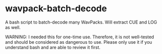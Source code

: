 wavpack-batch-decode
====================

A bash script to batch-decode many WavPacks. Will extract CUE and LOG as well.

WARNING: I needed this for one-time use. Therefore, it is not well-tested and should be considered as dangerous to use. Please only use it if you understand bash and are able to review it first.
